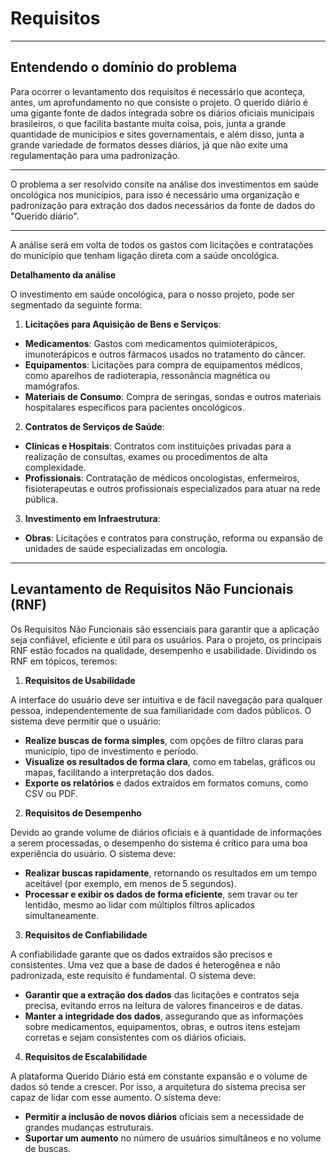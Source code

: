 # Requisitos 

---

## Entendendo o domínio do problema

Para ocorrer o levantamento dos requisitos é necessário que aconteça, antes, um aprofundamento no que consiste o projeto. O querido diário é uma gigante fonte de dados integrada sobre os diários oficiais municipais brasileiros, o que facilita bastante muita coisa, pois, junta a grande quantidade de municípios e sites governamentais, e além disso, junta a grande variedade de formatos desses diários, já que não exite uma regulamentação para uma padronização. 

---

O problema a ser resolvido consite na análise dos investimentos em saúde oncológica nos municípios, para isso é necessário uma organização e padronização para extração dos dados necessários da fonte de dados do "Querido diário". 

---

A análise será em volta de todos os gastos com licitações e contratações do município que tenham ligação direta com a saúde oncológica.

**Detalhamento da análise**

O investimento em saúde oncológica, para o nosso projeto, pode ser segmentado da seguinte forma:

1. **Licitações para Aquisição de Bens e Serviços**:

* **Medicamentos**: Gastos com medicamentos quimioterápicos, imunoterápicos e outros fármacos usados no tratamento do câncer.
* **Equipamentos**: Licitações para compra de equipamentos médicos, como aparelhos de radioterapia, ressonância magnética ou mamógrafos.
* **Materiais de Consumo**: Compra de seringas, sondas e outros materiais hospitalares específicos para pacientes oncológicos.

2. **Contratos de Serviços de Saúde**:

* **Clínicas e Hospitais**: Contratos com instituições privadas para a realização de consultas, exames ou procedimentos de alta complexidade.
* **Profissionais**: Contratação de médicos oncologistas, enfermeiros, fisioterapeutas e outros profissionais especializados para atuar na rede pública.

3. **Investimento em Infraestrutura**:

* **Obras**: Licitações e contratos para construção, reforma ou expansão de unidades de saúde especializadas em oncologia.

--- 

## Levantamento de Requisitos Não Funcionais (RNF)

Os Requisitos Não Funcionais são essenciais para garantir que a aplicação seja confiável, eficiente e útil para os usuários. Para o projeto, os principais RNF estão focados na qualidade, desempenho e usabilidade. Dividindo os RNF em tópicos, teremos:

1. **Requisitos de Usabilidade**

A interface do usuário deve ser intuitiva e de fácil navegação para qualquer pessoa, independentemente de sua familiaridade com dados públicos. O sistema deve permitir que o usuário:

* **Realize buscas de forma simples**, com opções de filtro claras para município, tipo de investimento e período.
* **Visualize os resultados de forma clara**, como em tabelas, gráficos ou mapas, facilitando a interpretação dos dados.
* **Exporte os relatórios** e dados extraídos em formatos comuns, como CSV ou PDF.

2. **Requisitos de Desempenho**

Devido ao grande volume de diários oficiais e à quantidade de informações a serem processadas, o desempenho do sistema é crítico para uma boa experiência do usuário. O sistema deve:

* **Realizar buscas rapidamente**, retornando os resultados em um tempo aceitável (por exemplo, em menos de 5 segundos).
* **Processar e exibir os dados de forma eficiente**, sem travar ou ter lentidão, mesmo ao lidar com múltiplos filtros aplicados simultaneamente.

3. **Requisitos de Confiabilidade**

A confiabilidade garante que os dados extraídos são precisos e consistentes. Uma vez que a base de dados é heterogênea e não padronizada, este requisito é fundamental. O sistema deve:

* **Garantir que a extração dos dados** das licitações e contratos seja precisa, evitando erros na leitura de valores financeiros e de datas.
* **Manter a integridade dos dados**, assegurando que as informações sobre medicamentos, equipamentos, obras, e outros itens estejam corretas e sejam consistentes com os diários oficiais.

4. **Requisitos de Escalabilidade**

A plataforma Querido Diário está em constante expansão e o volume de dados só tende a crescer. Por isso, a arquitetura do sistema precisa ser capaz de lidar com esse aumento. O sistema deve:

* **Permitir a inclusão de novos diários** oficiais sem a necessidade de grandes mudanças estruturais.
* **Suportar um aumento** no número de usuários simultâneos e no volume de buscas.
